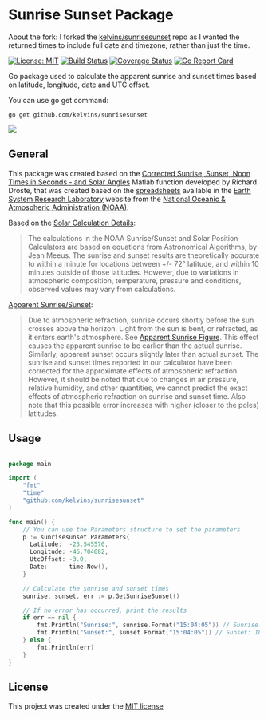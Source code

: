 Sunrise Sunset Package
==========================
About the fork: I forked the [kelvins/sunrisesunset](https://github.com/kelvins/sunrisesunset) repo as I wanted the returned times to include full date and timezone, rather than just the time.

[![License: MIT](https://img.shields.io/badge/License-MIT-brightgreen.svg)](LICENSE)
[![Build Status](https://travis-ci.org/kelvins/sunrisesunset.svg?branch=master)](https://travis-ci.org/kelvins/sunrisesunset)
[![Coverage Status](https://coveralls.io/repos/github/kelvins/sunrisesunset/badge.svg?branch=master)](https://coveralls.io/github/kelvins/sunrisesunset?branch=master)
[![Go Report Card](https://goreportcard.com/badge/github.com/kelvins/sunrisesunset)](https://goreportcard.com/report/github.com/kelvins/sunrisesunset)

Go package used to calculate the apparent sunrise and sunset times based on latitude, longitude, date and UTC offset.

You can use go get command:

    go get github.com/kelvins/sunrisesunset

![](http://i.imgur.com/hjUZT28.jpg)

General
----

This package was created based on the [Corrected Sunrise, Sunset, Noon Times in Seconds - and Solar Angles][1] Matlab function developed by Richard Droste, that was created based on the [spreadsheets][2] available in the [Earth System Research Laboratory][3] website from the [National Oceanic & Atmospheric Administration (NOAA)][4].

Based on the [Solar Calculation Details][5]:

> The calculations in the NOAA Sunrise/Sunset and Solar Position Calculators are based on equations from Astronomical Algorithms, by Jean Meeus. The sunrise and sunset results are theoretically accurate to within a minute for locations between +/- 72° latitude, and within 10 minutes outside of those latitudes. However, due to variations in atmospheric composition, temperature, pressure and conditions, observed values may vary from calculations.

[Apparent Sunrise/Sunset][6]:

> Due to atmospheric refraction, sunrise occurs shortly before the sun crosses above the horizon. Light from the sun is bent, or refracted, as it enters earth's atmosphere. See [Apparent Sunrise Figure][7]. This effect causes the apparent sunrise to be earlier than the actual sunrise. Similarly, apparent sunset occurs slightly later than actual sunset. The sunrise and sunset times reported in our calculator have been corrected for the approximate effects of atmospheric refraction. However, it should be noted that due to changes in air pressure, relative humidity, and other quantities, we cannot predict the exact effects of atmospheric refraction on sunrise and sunset time. Also note that this possible error increases with higher (closer to the poles) latitudes.

Usage
----

``` go

package main

import (
    "fmt"
    "time"
    "github.com/kelvins/sunrisesunset"
)

func main() {
    // You can use the Parameters structure to set the parameters
    p := sunrisesunset.Parameters{
      Latitude:  -23.545570,
      Longitude: -46.704082,
      UtcOffset: -3.0,
      Date:      time.Now(),
    }

    // Calculate the sunrise and sunset times
    sunrise, sunset, err := p.GetSunriseSunset()

    // If no error has occurred, print the results
    if err == nil {
        fmt.Println("Sunrise:", sunrise.Format("15:04:05")) // Sunrise: 06:11:44
        fmt.Println("Sunset:", sunset.Format("15:04:05")) // Sunset: 18:14:27
    } else {
        fmt.Println(err)
    }
}

```

License
----

This project was created under the [MIT license][8]


  [1]: https://www.mathworks.com/matlabcentral/fileexchange/62180-corrected-sunrise--sunset--noon-times-in-seconds-and-solar-angles?requestedDomain=www.mathworks.com
  [2]: https://www.esrl.noaa.gov/gmd/grad/solcalc/calcdetails.html
  [3]: https://www.esrl.noaa.gov/
  [4]: http://www.noaa.gov/
  [5]: https://www.esrl.noaa.gov/gmd/grad/solcalc/calcdetails.html
  [6]: https://www.esrl.noaa.gov/gmd/grad/solcalc/glossary.html#A
  [7]: https://www.esrl.noaa.gov/gmd/grad/solcalc/apparent_sunrise.gif
  [8]: LICENSE
